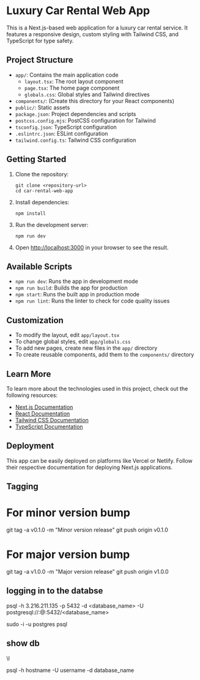 # Luxury Car Rental Web App

This is a Next.js-based web application for a luxury car rental service. It features a responsive design, custom styling with Tailwind CSS, and TypeScript for type safety.

## Project Structure

- `app/`: Contains the main application code
  - `layout.tsx`: The root layout component
  - `page.tsx`: The home page component
  - `globals.css`: Global styles and Tailwind directives
- `components/`: (Create this directory for your React components)
- `public/`: Static assets
- `package.json`: Project dependencies and scripts
- `postcss.config.mjs`: PostCSS configuration for Tailwind
- `tsconfig.json`: TypeScript configuration
- `.eslintrc.json`: ESLint configuration
- `tailwind.config.ts`: Tailwind CSS configuration

## Getting Started

1. Clone the repository:
   ```
   git clone <repository-url>
   cd car-rental-web-app
   ```

2. Install dependencies:
   ```
   npm install
   ```

3. Run the development server:
   ```
   npm run dev
   ```

4. Open [http://localhost:3000](http://localhost:3000) in your browser to see the result.

## Available Scripts

- `npm run dev`: Runs the app in development mode
- `npm run build`: Builds the app for production
- `npm start`: Runs the built app in production mode
- `npm run lint`: Runs the linter to check for code quality issues

## Customization

- To modify the layout, edit `app/layout.tsx`
- To change global styles, edit `app/globals.css`
- To add new pages, create new files in the `app/` directory
- To create reusable components, add them to the `components/` directory

## Learn More

To learn more about the technologies used in this project, check out the following resources:

- [Next.js Documentation](https://nextjs.org/docs)
- [React Documentation](https://reactjs.org/docs/getting-started.html)
- [Tailwind CSS Documentation](https://tailwindcss.com/docs)
- [TypeScript Documentation](https://www.typescriptlang.org/docs/)

## Deployment

This app can be easily deployed on platforms like Vercel or Netlify. Follow their respective documentation for deploying Next.js applications.

## Tagging  
# For minor version bump
git tag -a v0.1.0 -m "Minor version release"
git push origin v0.1.0

# For major version bump
git tag -a v1.0.0 -m "Major version release"
git push origin v1.0.0


## logging in to the databse 
psql -h 3.216.211.135 -p 5432 -d <database_name> -U <username>
postgresql://<username>:<password>@<endpoint>:5432/<database_name>

sudo -i -u postgres psql

## show db
\l

psql -h hostname -U username -d database_name
